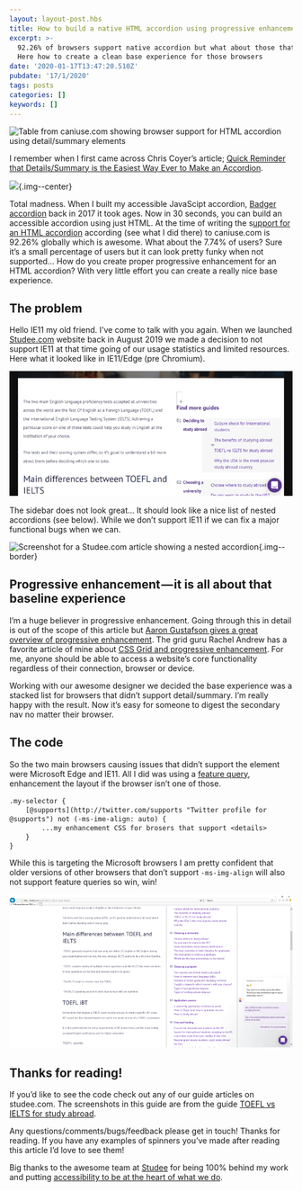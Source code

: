```yaml
---
layout: layout-post.hbs
title: How to build a native HTML accordion using progressive enhancement
excerpt: >-
  92.26% of browsers support native accordion but what about those that don’t?
  Here how to create a clean base experience for those browsers
date: '2020-01-17T13:47:20.510Z'
pubdate: '17/1/2020'
tags: posts
categories: []
keywords: []
---
```


![Table from caniuse.com showing browser support for HTML accordion using detail/summary elements](https://cdn-images-1.medium.com/max/800/1*9-lSOGZwQSgs2MuODLSyPA.png)

I remember when I first came across Chris Coyer’s article; [Quick Reminder that Details/Summary is the Easiest Way Ever to Make an Accordion](https://css-tricks.com/quick-reminder-that-details-summary-is-the-easiest-way-ever-to-make-an-accordion/).

![](/assets/img/0____GOAkZC1CyCvWxJL.gif){.img--center}

Total madness. When I built my accessible JavaScipt accordion, [Badger accordion](https://github.com/stuartjnelson/badger-accordion) back in 2017 it took ages. Now in 30 seconds, you can build an accessible accordion using just HTML. At the time of writing the s[upport for an HTML accordion](https://caniuse.com/#feat=details) according (see what I did there) to caniuse.com is 92.26% globally which is awesome. What about the 7.74% of users? Sure it’s a small percentage of users but it can look pretty funky when not supported… How do you create proper progressive enhancement for an HTML accordion? With very little effort you can create a really nice base experience.

## The problem

Hello IE11 my old friend. I’ve come to talk with you again. When we launched [Studee.com](https://studee.com/) website back in August 2019 we made a decision to not support IE11 at that time going of our usage statistics and limited resources. Here what it looked like in IE11/Edge (pre Chromium).

![](/assets/img/1__jIAGnb0OjWxjgXBaxO2nCg.png)

The sidebar does not look great… It should look like a nice list of nested accordions (see below). While we don’t support IE11 if we can fix a major functional bugs when we can.

![Screenshot for a Studee.com article showing a nested accordion](https://cdn-images-1.medium.com/max/800/1*bgKgeWx91OWJt1DyqP79mQ.png){.img--border}

## Progressive enhancement — it is all about that baseline experience

I’m a huge believer in progressive enhancement. Going through this in detail is out of the scope of this article but [Aaron Gustafson gives a great overview of progressive enhancement](https://alistapart.com/article/understandingprogressiveenhancement/). The grid guru Rachel Andrew has a favorite article of mine about [CSS Grid and progressive enhancement](https://rachelandrew.co.uk/archives/2017/07/04/is-it-really-safe-to-start-using-css-grid-layout/). For me, anyone should be able to access a website’s core functionality regardless of their connection, browser or device.

Working with our awesome designer we decided the base experience was a stacked list for browsers that didn’t support detail/summary. I’m really happy with the result. Now it’s easy for someone to digest the secondary nav no matter their browser.

## The code

So the two main browsers causing issues that didn’t support the element were Microsoft Edge and IE11. All I did was using a [feature query](https://css-tricks.com/how-supports-works/), enhancement the layout if the browser isn’t one of those.

```
.my-selector {
    [@supports](http://twitter.com/supports "Twitter profile for @supports") not (-ms-ime-align: auto) {
        ...my enhancement CSS for brosers that support <details>
    }
}
```

While this is targeting the Microsoft browsers I am pretty confident that older versions of other browsers that don’t support `-ms-img-align` will also not support feature queries so win, win!

![](/assets/img/1__0__RnKRUybfJU3ow8HPsYTA.png)

## Thanks for reading!

If you’d like to see the code check out any of our guide articles on studee.com. The screenshots in this guide are from the guide [TOEFL vs IELTS for study abroad](https://studee.com/guides/toefl-vs-ielts-for-study-abroad/).

Any questions/comments/bugs/feedback please get in touch! Thanks for reading. If you have any examples of spinners you’ve made after reading this article I’d love to see them!

Big thanks to the awesome team at [Studee](https://studee.com/) for being 100% behind my work and putting [accessibility to be at the heart of what we do](https://studee.com/giving-back/accessibility/).
